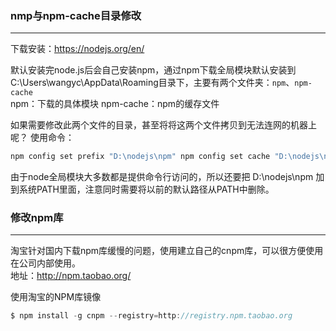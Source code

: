 ### nmp与npm-cache目录修改

----------

下载安装：https://nodejs.org/en/

默认安装完node.js后会自己安装npm，通过npm下载全局模块默认安装到C:\Users\wangyc\AppData\Roaming目录下，主要有两个文件夹：`npm`、`npm-cache`   
npm：下载的具体模块
npm-cache：npm的缓存文件

如果需要修改此两个文件的目录，甚至将将这两个文件拷贝到无法连网的机器上呢？
使用命令：

```c
npm config set prefix "D:\nodejs\npm" npm config set cache "D:\nodejs\npm-cache"
```

由于node全局模块大多数都是提供命令行访问的，所以还要把 D:\nodejs\npm 加到系统PATH里面，注意同时需要将以前的默认路径从PATH中删除。

###  修改npm库

----------

淘宝针对国内下载npm库缓慢的问题，使用建立自己的cnpm库，可以很方便使用在公司内部使用。  
地址：http://npm.taobao.org/


使用淘宝的NPM库镜像
```c
$ npm install -g cnpm --registry=http://registry.npm.taobao.org
```
